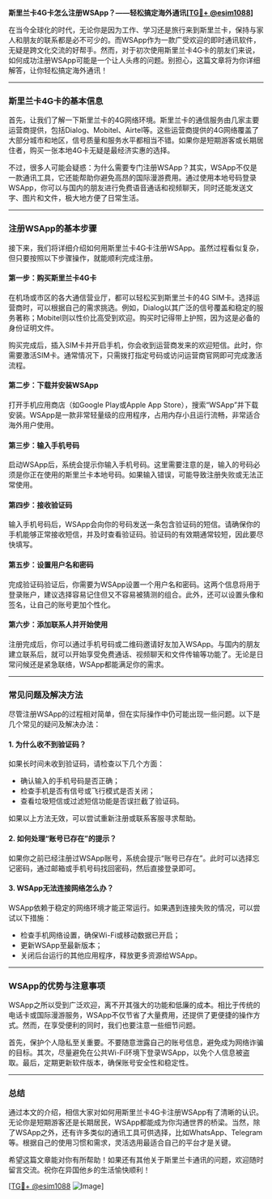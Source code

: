 **斯里兰卡4G卡怎么注册WSApp？——轻松搞定海外通讯[[TG💪+ @esim1088](https://t.me/s/esim1088)]**

在当今全球化的时代，无论你是因为工作、学习还是旅行来到斯里兰卡，保持与家人和朋友的联系都是必不可少的。而WSApp作为一款广受欢迎的即时通讯软件，无疑是跨文化交流的好帮手。然而，对于初次使用斯里兰卡4G卡的朋友们来说，如何成功注册WSApp可能是一个让人头疼的问题。别担心，这篇文章将为你详细解答，让你轻松搞定海外通讯！

---

### 斯里兰卡4G卡的基本信息

首先，让我们了解一下斯里兰卡的4G网络环境。斯里兰卡的通信服务由几家主要运营商提供，包括Dialog、Mobitel、Airtel等。这些运营商提供的4G网络覆盖了大部分城市和地区，信号质量和服务水平都相当不错。如果你是短期游客或长期居住者，购买一张本地4G卡无疑是最经济实惠的选择。

不过，很多人可能会疑惑：为什么需要专门注册WSApp？其实，WSApp不仅是一款通讯工具，它还能帮助你避免高昂的国际漫游费用。通过使用本地号码登录WSApp，你可以与国内的朋友进行免费语音通话和视频聊天，同时还能发送文字、图片和文件，极大地方便了日常生活。

---

### 注册WSApp的基本步骤

接下来，我们将详细介绍如何用斯里兰卡4G卡注册WSApp。虽然过程看似复杂，但只要按照以下步骤操作，就能顺利完成注册。

#### 第一步：购买斯里兰卡4G卡

在机场或市区的各大通信营业厅，都可以轻松买到斯里兰卡的4G SIM卡。选择运营商时，可以根据自己的需求挑选。例如，Dialog以其广泛的信号覆盖和稳定的服务著称；Mobitel则以性价比高受到欢迎。购买时记得带上护照，因为这是必备的身份证明文件。

购买完成后，插入SIM卡并开启手机，你会收到运营商发来的欢迎短信。此时，你需要激活SIM卡。通常情况下，只需拨打指定号码或访问运营商官网即可完成激活流程。

#### 第二步：下载并安装WSApp

打开手机应用商店（如Google Play或Apple App Store），搜索“WSApp”并下载安装。WSApp是一款非常轻量级的应用程序，占用内存小且运行流畅，非常适合海外用户使用。

#### 第三步：输入手机号码

启动WSApp后，系统会提示你输入手机号码。这里需要注意的是，输入的号码必须是你正在使用的斯里兰卡本地号码。如果输入错误，可能导致注册失败或无法正常使用。

#### 第四步：接收验证码

输入手机号码后，WSApp会向你的号码发送一条包含验证码的短信。请确保你的手机能够正常接收短信，并及时查看验证码。验证码的有效期通常较短，因此要尽快填写。

#### 第五步：设置用户名和密码

完成验证码验证后，你需要为WSApp设置一个用户名和密码。这两个信息将用于登录账户，建议选择容易记住但又不容易被猜测的组合。此外，还可以设置头像和签名，让自己的账号更加个性化。

#### 第六步：添加联系人并开始使用

注册完成后，你可以通过手机号码或二维码邀请好友加入WSApp。与国内的朋友建立联系后，就可以开始享受免费通话、视频聊天和文件传输等功能了。无论是日常问候还是紧急联络，WSApp都能满足你的需求。

---

### 常见问题及解决方法

尽管注册WSApp的过程相对简单，但在实际操作中仍可能出现一些问题。以下是几个常见的疑问及解决办法：

#### 1. 为什么收不到验证码？

如果长时间未收到验证码，请检查以下几个方面：
- 确认输入的手机号码是否正确；
- 检查手机是否有信号或飞行模式是否关闭；
- 查看垃圾短信或过滤短信功能是否误拦截了验证码。

如果以上方法无效，可以尝试重新注册或联系客服寻求帮助。

#### 2. 如何处理“账号已存在”的提示？

如果你之前已经注册过WSApp账号，系统会提示“账号已存在”。此时可以选择忘记密码，通过邮箱或手机号码找回密码，然后直接登录即可。

#### 3. WSApp无法连接网络怎么办？

WSApp依赖于稳定的网络环境才能正常运行。如果遇到连接失败的情况，可以尝试以下措施：
- 检查手机网络设置，确保Wi-Fi或移动数据已开启；
- 更新WSApp至最新版本；
- 关闭后台运行的其他应用程序，释放更多资源给WSApp。

---

### WSApp的优势与注意事项

WSApp之所以受到广泛欢迎，离不开其强大的功能和低廉的成本。相比于传统的电话卡或国际漫游服务，WSApp不仅节省了大量费用，还提供了更便捷的操作方式。然而，在享受便利的同时，我们也要注意一些细节问题。

首先，保护个人隐私至关重要。不要随意泄露自己的账号信息，避免成为网络诈骗的目标。其次，尽量避免在公共Wi-Fi环境下登录WSApp，以免个人信息被盗取。最后，定期更新软件版本，确保账号安全性和稳定性。

---

### 总结

通过本文的介绍，相信大家对如何用斯里兰卡4G卡注册WSApp有了清晰的认识。无论你是短期游客还是长期居民，WSApp都能成为你沟通世界的桥梁。当然，除了WSApp之外，还有许多类似的通讯工具可供选择，比如WhatsApp、Telegram等。根据自己的使用习惯和需求，灵活选用最适合自己的平台才是关键。

希望这篇文章能对你有所帮助！如果还有其他关于斯里兰卡通讯的问题，欢迎随时留言交流。祝你在异国他乡的生活愉快顺利！

[[TG💪+ @esim1088](https://t.me/s/esim1088) ![Image](https://i.postimg.cc/4NQfJmqS/Snipaste-2025-05-13-00-14-12.png)]
